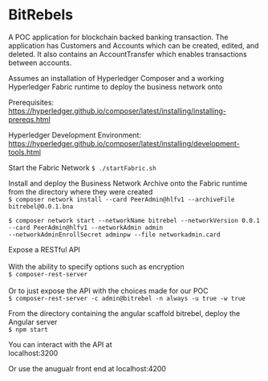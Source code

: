 # BitRebels


A POC application for blockchain backed banking transaction.
The application has Customers and Accounts which can be created, edited, and deleted.
It also contains an AccountTransfer which enables transactions between accounts.

Assumes an installation of Hyperledger Composer and a working Hyperledger Fabric runtime to deploy the business network onto

Prerequisites: <br/>
https://hyperledger.github.io/composer/latest/installing/installing-prereqs.html

Hyperledger Development Environment: <br/>
https://hyperledger.github.io/composer/latest/installing/development-tools.html

Start the Fabric Network
`$ ./startFabric.sh`

Install and deploy the Business Network Archive onto the Fabric runtime from the directory where they were created <br/>
`$ composer network install --card PeerAdmin@hlfv1 --archiveFile bitrebel@0.0.1.bna`
```
$ composer network start --networkName bitrebel --networkVersion 0.0.1 --card PeerAdmin@hlfv1 --networkAdmin admin
--networkAdminEnrollSecret adminpw --file networkadmin.card
```

Expose a RESTful API <br/> <br/>
With the ability to specify options such as encryption<br/>
`$ composer-rest-server`<br/> <br/>
Or to just expose the API with the choices made for our POC<br/>
`$ composer-rest-server -c admin@bitrebel -n always -u true -w true`

From the directory containing the angular scaffold bitrebel, deploy the Angular server <br/>
`$ npm start`

You can interact with the API at <br/>
localhost:3200

Or use the anugualr front end at
localhost:4200
